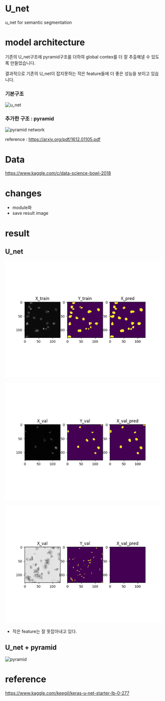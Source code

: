 # U_net
u_net for semantic segmentation


# model architecture

기존의 U_net구조에 pyramid구조를 더하여 global contex를 더 잘 추출해낼 수 있도록 만들었습니다.

결과적으로 기존의 U_net이 잡지못하는 작은 feature들에 더 좋은 성능을 보이고 있습니다.

### 기본구조
![u_net](https://lmb.informatik.uni-freiburg.de/people/ronneber/u-net/u-net-architecture.png)

### 추가한 구조 : pyramid

![pyramid network](https://hszhao.github.io/projects/pspnet/figures/pspnet.png)

reference : https://arxiv.org/pdf/1612.01105.pdf


# Data
https://www.kaggle.com/c/data-science-bowl-2018

# changes

- module화
- save result image


# result

## U_net
![train](./result/training_sample_300.png)

![validation](./result/validation_sample_15.png)

![validation](./result/validation_sample_35.png)

- 작은 feature는 잘 못잡아내고 있다.

## U_net + pyramid

![pyramid]()

# reference
https://www.kaggle.com/keegil/keras-u-net-starter-lb-0-277
